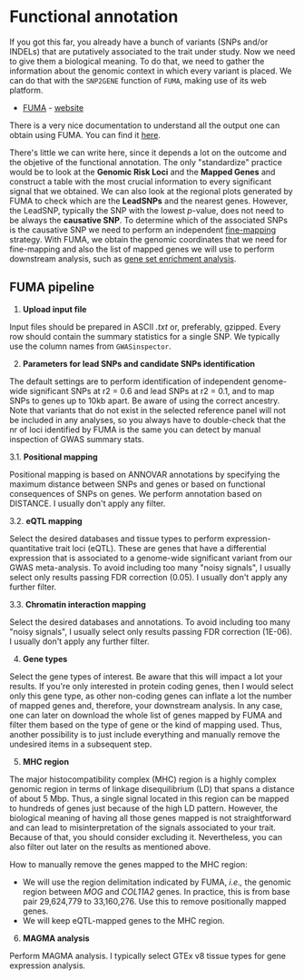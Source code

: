 
# Functional annotation
If you got this far, you already have a bunch of variants (SNPs and/or INDELs) that are putatively associated to the trait under study. Now we need to give them a biological meaning. To do that, we need to gather the information about the genomic context in which every variant is placed. We can do that with the `SNP2GENE` function of `FUMA`, making use of its web platform. 

- [FUMA](https://doi.org/10.1038/s41467-017-01261-5) - [website](https://fuma.ctglab.nl/)

There is a very nice documentation to understand all the output one can obtain using FUMA. You can find it [here](https://fuma.ctglab.nl/tutorial#snp2gene).

There's little we can write here, since it depends a lot on the outcome and the objetive of the functional annotation. The only "standardize" practice would be to look at the **Genomic Risk Loci** and the **Mapped Genes** and construct a table with the most crucial information to every significant signal that we obtained. We can also look at the regional plots generated by FUMA to check which are the **LeadSNPs** and the nearest genes. However, the LeadSNP, typically the SNP with the lowest *p*-value, does not need to be always the **causative SNP**. To determine which of the associated SNPs is the causative SNP we need to perform an independent [fine-mapping](https://github.com/cdiazmun/metadownGWAS/tree/main/fine-mapping) strategy. With FUMA, we obtain the genomic coordinates that we need for fine-mapping and also the list of mapped genes we will use to perform downstream analysis, such as [gene set enrichment analysis](https://github.com/cdiazmun/metadownGWAS/tree/main/gsea). 

## FUMA pipeline
1.  **Upload input file**

Input files should be prepared in ASCII _.txt_ or, preferably, gzipped. Every row should contain the summary statistics for a single SNP. We typically use the column names from `GWASinspector`. 

2.  **Parameters for lead SNPs and candidate SNPs identification**

The default settings are to perform identification of independent genome-wide significant SNPs at r2 = 0.6 and lead SNPs at r2 = 0.1, and to map SNPs to genes up to 10kb apart. Be aware of using the correct ancestry. Note that variants that do not exist in the selected reference panel will not be included in any analyses, so you always have to double-check that the nr of loci identified by FUMA is the same you can detect by manual inspection of GWAS summary stats.

3.1.  **Positional mapping**

Positional mapping is based on ANNOVAR annotations by specifying the maximum distance between SNPs and genes or based on functional consequences of SNPs on genes. We perform annotation based on DISTANCE. I usually don't apply any filter.

3.2.  **eQTL mapping**

Select the desired databases and tissue types to perform expression-quantitative trait loci (eQTL). These are genes that have a differential expression that is associated to a genome-wide significant variant from our GWAS meta-analysis. To avoid including too many "noisy signals", I usually select only results passing FDR correction (0.05). I usually don't apply any further filter.

3.3.  **Chromatin interaction mapping**

Select the desired databases and annotations. To avoid including too many "noisy signals", I usually select only results passing FDR correction (1E-06). I usually don't apply any further filter.

4.  **Gene types**

Select the gene types of interest. Be aware that this will impact a lot your results. If you're only interested in protein coding genes, then I would select only this gene type, as other non-coding genes can inflate a lot the number of mapped genes and, therefore, your downstream analysis. In any case, one can later on download the whole list of genes mapped by FUMA and filter them based on the type of gene or the kind of mapping used. Thus, another possibility is to just include everything and manually remove the undesired items in a subsequent step.

5.  **MHC region**

The major histocompatibility complex (MHC) region is a highly complex genomic region in terms of linkage disequilibrium (LD) that spans a distance of about 5 Mbp. Thus, a single signal located in this region can be mapped to hundreds of genes just because of the high LD pattern. However, the biological meaning of having all those genes mapped is not straightforward and can lead to misinterpretation of the signals associated to your trait. Because of that, you should consider excluding it. Nevertheless, you can also filter out later on the results as mentioned above. 

How to manually remove the genes mapped to the MHC region:
-  We will use the region delimitation indicated by FUMA, _i.e.,_ the genomic region between _MOG_ and _COL11A2_ genes. In practice, this is from base pair 29,624,779 to 33,160,276. Use this to remove positionally mapped genes.
-  We will keep eQTL-mapped genes to the MHC region.

6. **MAGMA analysis**

Perform MAGMA analysis. I typically select GTEx v8 tissue types for gene expression analysis.

